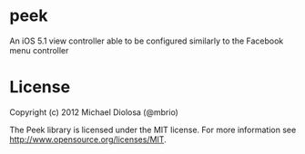 peek
====

An iOS 5.1 view controller able to be configured similarly to the Facebook menu controller

License
=======

Copyright (c) 2012 Michael Diolosa (@mbrio)

The Peek library is licensed under the MIT license. For
more information see http://www.opensource.org/licenses/MIT.